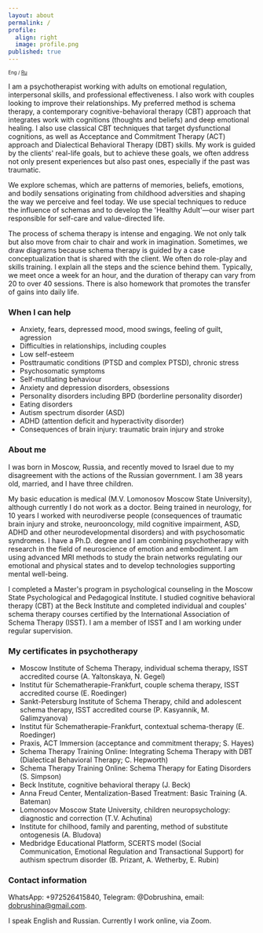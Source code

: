 ```yaml
---
layout: about
permalink: /
profile:
  align: right
  image: profile.png
published: true
---
```


<sub><sub>Eng / [Ru](Russian.md)</sub></sub>


I am a psychotherapist working with adults on emotional regulation, interpersonal skills, and professional effectiveness. I also work with couples looking to improve their relationships. My preferred method is schema therapy, a contemporary cognitive-behavioral therapy (CBT) approach that integrates work with cognitions (thoughts and beliefs) and deep emotional healing. I also use classical CBT techniques that target dysfunctional cognitions, as well as Acceptance and Commitment Therapy (ACT) approach and Dialectical Behavioral Therapy (DBT) skills. My work is guided by the clients' real-life goals, but to achieve these goals, we often address not only present experiences but also past ones, especially if the past was traumatic.

We explore schemas, which are patterns of memories, beliefs, emotions, and bodily sensations originating from childhood adversities and shaping the way we perceive and feel today. We use special techniques to reduce the influence of schemas and to develop the 'Healthy Adult'—our wiser part responsible for self-care and value-directed life.

The process of schema therapy is intense and engaging. We not only talk but also move from chair to chair and work in imagination. Sometimes, we draw diagrams because schema therapy is guided by a case conceptualization that is shared with the client. We often do role-play and skills training. I explain all the steps and the science behind them. Typically, we meet once a week for an hour, and the duration of therapy can vary from 20 to over 40 sessions. There is also homework that promotes the transfer of gains into daily life.


### When I can help
- Anxiety, fears, depressed mood, mood swings, feeling of guilt, agression
- Difficulties in relationships, including couples
- Low self-esteem
- Posttraumatic conditions (PTSD and complex PTSD), chronic stress
- Psychosomatic symptoms
- Self-mutilating behaviour
- Anxiety and depression disorders, obsessions
- Personality disorders including BPD (borderline personality disorder)
- Eating disorders
- Autism spectrum disorder (ASD)
- ADHD (attention deficit and hyperactivity disorder)
- Consequences of brain injury: traumatic brain injury and stroke


### About me
I was born in Moscow, Russia, and recently moved to Israel due to my disagreement with the actions of the Russian government. I am 38 years old, married, and I have three children.

My basic education is medical (M.V. Lomonosov Moscow State University), although currently I do not work as a doctor. Being trained in neurology, for 10 years I worked with neurodiverse people (consequences of traumatic brain injury and stroke, neurooncology, mild cognitive impairment, ASD, ADHD and other neurodevelopmental disorders) and with psychosomatic syndromes. I have a Ph.D. degree and I am combining psychotherapy with research in the field of neuroscience of emotion and embodiment. I am using advanced MRI methods to study the brain networks regulating our emotional and physical states and to develop technologies supporting mental well-being.

I completed a Master's program in psychological counseling in the Moscow State Psychological and Pedagogical Institute. I studied cognitive behavioral therapy (CBT) at the Beck Institute and completed individual and couples' schema therapy courses certified by the International Association of Schema Therapy (ISST). I am a member of ISST and I am working under regular supervision.


### My certificates in psychotherapy
- Moscow Institute of Schema Therapy, individual schema therapy, ISST accredited course (A. Yaltonskaya, N. Gegel)
- Institut für Schematherapie-Frankfurt, couple schema therapy, ISST accredited course (E. Roedinger)
- Sankt-Petersburg Institute of Schema Therapy, child and adolescent schema therapy, ISST accredited course (P. Kasyannik, M. Galimzyanova)
- Institut für Schematherapie-Frankfurt, contextual schema-therapy (E. Roedinger)
- Praxis, ACT Immersion (acceptance and commitment therapy; S. Hayes)
- Schema Therapy Training Online: Integrating Schema Therapy with DBT (Dialectical Behavioral Therapy; C. Hepworth)
- Schema Therapy Training Online: Schema Therapy for Eating Disorders (S. Simpson)
- Beck Institute, cognitive behavioral therapy (J. Beck)
- Anna Freud Center, Mentalization-Based Treatment: Basic Training (A. Bateman)
- Lomonosov Moscow State University, children neuropsychology: diagnostic and correction (T.V. Achutina)
- Institute for chilhood, family and parenting, method of substitute ontogenesis (A. Bludova)
- Medbridge Educational Platform, SCERTS model (Social Communication, Emotional Regulation and Transactional Support) for authism spectrum disorder (B. Prizant, A. Wetherby, E. Rubin)


### Contact information
WhatsApp: +972526415840, Telegram: @Dobrushina, email: [dobrushina@gmail.com](mailto:dobrushina@gmail.com).

I speak English and Russian. Currently I work online, via Zoom.